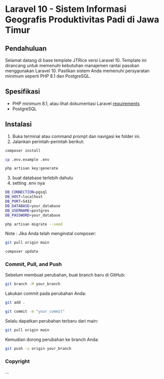 # Laravel 10 - Sistem Informasi Geografis Produktivitas Padi di Jawa Timur

## Pendahuluan

Selamat datang di base template JTRice versi Laravel 10. Template ini dirancang untuk memenuhi kebutuhan manajemen rantai pasokan menggunakan Laravel 10. Pastikan sistem Anda memenuhi persyaratan minimum seperti PHP 8.1 dan PostgreSQL.

## Spesifikasi

- PHP minimum 8.1, atau lihat dokumentasi Laravel [requirements](https://laravel.com/docs/10.x/releases#support-policy)
- PostgreSQL

## Instalasi

1. Buka terminal atau command prompt dan navigasi ke folder ini.
2. Jalankan perintah-perintah berikut:

```bash
composer install
```

```bash
cp .env.example .env
```

```bash
php artisan key:generate
```

3. buat database terlebih dahulu
4. setting .env nya

```bash
DB_CONNECTION=pgsql
DB_HOST=localhost
DB_PORT=5432
DB_DATABASE=your_database
DB_USERNAME=postgres
DB_PASSWORD=your_database
```

```bash
php artisan migrate --seed
```

Note : Jika Anda telah menginstal composer:

```bash
git pull origin main
```

```bash
composer update
```

### Commit, Pull, and Push

Sebelum membuat perubahan, buat branch baru di GitHub:

```bash
git branch -M your_branch
```

Lakukan commit pada perubahan Anda:

```bash
git add .
```

```bash
git commit -m "your_commit"
```

Selalu dapatkan perubahan terbaru dari main:

```bash
git pull origin main
```

Kemudian dorong perubahan ke branch Anda:

```bash
git push -u origin your_branch
```

### Copyright

...
